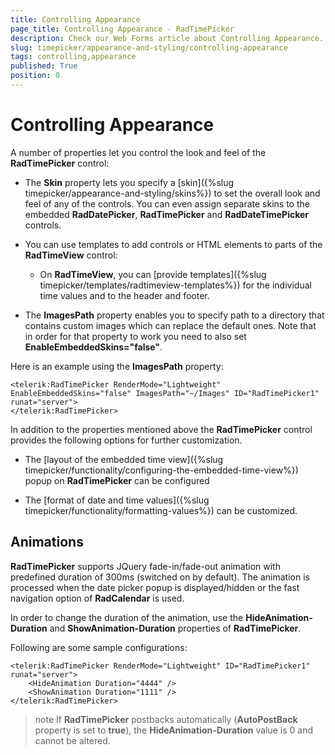 ```yaml
---
title: Controlling Appearance
page_title: Controlling Appearance - RadTimePicker
description: Check our Web Forms article about Controlling Appearance.
slug: timepicker/appearance-and-styling/controlling-appearance
tags: controlling,appearance
published: True
position: 0
---
```


# Controlling Appearance


A number of properties let you control the look and feel of the **RadTimePicker** control:

* The **Skin** property lets you specify a [skin]({%slug timepicker/appearance-and-styling/skins%}) to set the overall look and feel of any of the controls. You can even assign separate skins to the embedded **RadDatePicker**, **RadTimePicker** and **RadDateTimePicker** controls.

* You can use templates to add controls or HTML elements to parts of the **RadTimeView** control:

	* On **RadTimeView**, you can [provide templates]({%slug timepicker/templates/radtimeview-templates%}) for the individual time values and to the header and footer.

* The **ImagesPath** property enables you to specify path to a directory that contains custom images which can replace the default ones. Note that in order for that property to work you need to also set **EnableEmbeddedSkins="false"**.

Here is an example using the **ImagesPath** property:

````ASPNET
<telerik:RadTimePicker RenderMode="Lightweight" EnableEmbeddedSkins="false" ImagesPath="~/Images" ID="RadTimePicker1" runat="server">
</telerik:RadTimePicker>
````


In addition to the properties mentioned above the **RadTimePicker** control provides the following options for further customization.


* The [layout of the embedded time view]({%slug timepicker/functionality/configuring-the-embedded-time-view%}) popup on **RadTimePicker** can be configured

* The [format of date and time values]({%slug timepicker/functionality/formatting-values%}) can be customized.


## Animations

**RadTimePicker** supports JQuery fade-in/fade-out animation with predefined duration of 300ms (switched on by default). The animation is processed when the date picker popup is displayed/hidden or the fast navigation option of **RadCalendar** is used.

In order to change the duration of the animation, use the **HideAnimation-Duration** and **ShowAnimation-Duration** properties of **RadTimePicker**.

Following are some sample configurations:

````ASPNET
<telerik:RadTimePicker RenderMode="Lightweight" ID="RadTimePicker1" runat="server">
    <HideAnimation Duration="4444" />
    <ShowAnimation Duration="1111" />
</telerik:RadTimePicker>	
````


>note 
If **RadTimePicker** postbacks automatically (**AutoPostBack** property is set to **true**), the **HideAnimation-Duration** value is 0 and cannot be altered.
>


